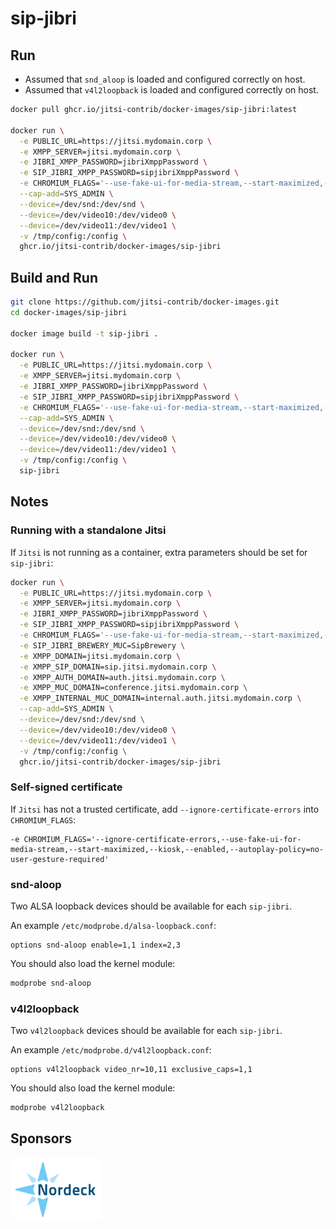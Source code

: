 # sip-jibri

## Run

- Assumed that `snd_aloop` is loaded and configured correctly on host.
- Assumed that `v4l2loopback` is loaded and configured correctly on host.

```bash
docker pull ghcr.io/jitsi-contrib/docker-images/sip-jibri:latest

docker run \
  -e PUBLIC_URL=https://jitsi.mydomain.corp \
  -e XMPP_SERVER=jitsi.mydomain.corp \
  -e JIBRI_XMPP_PASSWORD=jibriXmppPassword \
  -e SIP_JIBRI_XMPP_PASSWORD=sipjibriXmppPassword \
  -e CHROMIUM_FLAGS='--use-fake-ui-for-media-stream,--start-maximized,--kiosk,--enabled,--autoplay-policy=no-user-gesture-required' \
  --cap-add=SYS_ADMIN \
  --device=/dev/snd:/dev/snd \
  --device=/dev/video10:/dev/video0 \
  --device=/dev/video11:/dev/video1 \
  -v /tmp/config:/config \
  ghcr.io/jitsi-contrib/docker-images/sip-jibri
```

## Build and Run

```bash
git clone https://github.com/jitsi-contrib/docker-images.git
cd docker-images/sip-jibri

docker image build -t sip-jibri .

docker run \
  -e PUBLIC_URL=https://jitsi.mydomain.corp \
  -e XMPP_SERVER=jitsi.mydomain.corp \
  -e JIBRI_XMPP_PASSWORD=jibriXmppPassword \
  -e SIP_JIBRI_XMPP_PASSWORD=sipjibriXmppPassword \
  -e CHROMIUM_FLAGS='--use-fake-ui-for-media-stream,--start-maximized,--kiosk,--enabled,--autoplay-policy=no-user-gesture-required' \
  --cap-add=SYS_ADMIN \
  --device=/dev/snd:/dev/snd \
  --device=/dev/video10:/dev/video0 \
  --device=/dev/video11:/dev/video1 \
  -v /tmp/config:/config \
  sip-jibri
```

## Notes

### Running with a standalone Jitsi

If `Jitsi` is not running as a container, extra parameters should be set for
`sip-jibri`:

```bash
docker run \
  -e PUBLIC_URL=https://jitsi.mydomain.corp \
  -e XMPP_SERVER=jitsi.mydomain.corp \
  -e JIBRI_XMPP_PASSWORD=jibriXmppPassword \
  -e SIP_JIBRI_XMPP_PASSWORD=sipjibriXmppPassword \
  -e CHROMIUM_FLAGS='--use-fake-ui-for-media-stream,--start-maximized,--kiosk,--enabled,--autoplay-policy=no-user-gesture-required' \
  -e SIP_JIBRI_BREWERY_MUC=SipBrewery \
  -e XMPP_DOMAIN=jitsi.mydomain.corp \
  -e XMPP_SIP_DOMAIN=sip.jitsi.mydomain.corp \
  -e XMPP_AUTH_DOMAIN=auth.jitsi.mydomain.corp \
  -e XMPP_MUC_DOMAIN=conference.jitsi.mydomain.corp \
  -e XMPP_INTERNAL_MUC_DOMAIN=internal.auth.jitsi.mydomain.corp \
  --cap-add=SYS_ADMIN \
  --device=/dev/snd:/dev/snd \
  --device=/dev/video10:/dev/video0 \
  --device=/dev/video11:/dev/video1 \
  -v /tmp/config:/config \
  ghcr.io/jitsi-contrib/docker-images/sip-jibri
```

### Self-signed certificate

If `Jitsi` has not a trusted certificate, add `--ignore-certificate-errors` into
`CHROMIUM_FLAGS`:

```
-e CHROMIUM_FLAGS='--ignore-certificate-errors,--use-fake-ui-for-media-stream,--start-maximized,--kiosk,--enabled,--autoplay-policy=no-user-gesture-required'
```

### snd-aloop

Two ALSA loopback devices should be available for each `sip-jibri`.

An example `/etc/modprobe.d/alsa-loopback.conf`:

```
options snd-aloop enable=1,1 index=2,3
```

You should also load the kernel module:

```bash
modprobe snd-aloop
```

### v4l2loopback

Two `v4l2loopback` devices should be available for each `sip-jibri`.

An example `/etc/modprobe.d/v4l2loopback.conf`:

```
options v4l2loopback video_nr=10,11 exclusive_caps=1,1
```

You should also load the kernel module:

```bash
modprobe v4l2loopback
```

## Sponsors

[![Nordeck](/images/nordeck.png)](https://nordeck.net/)
